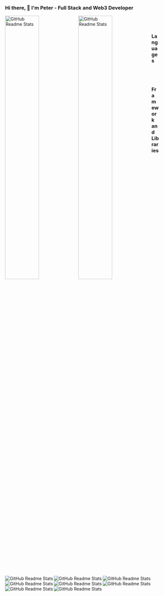### Hi there, 👋 I'm Peter - Full Stack and Web3 Developer 

<img  width="47%" src="https://github-readme-stats.vercel.app/api?username=peter571&count_private=true&show_icons=true" align="left" alt="GitHub Readme Stats" />
<img width="47%" src="https://github-readme-stats.vercel.app/api/top-langs/?username=peter571&layout=compact&hide=html,css,shell,procfile" align="left" alt="GitHub Readme Stats" />

<br>
<br>

### Languages
<p align="center">
<img  width="" src="https://img.shields.io/badge/javascript-%23323330.svg?style=for-the-badge&logo=javascript&logoColor=%23F7DF1E" align="left" alt="GitHub Readme Stats" />
<img  width="" src="https://img.shields.io/badge/typescript-%23007ACC.svg?style=for-the-badge&logo=typescript&logoColor=white" align="left" alt="GitHub Readme Stats" />
</p>

<br>
<br>

### Framework and Libraries
<p align="center">
<img  width="" src="https://img.shields.io/badge/react-%2320232a.svg?style=for-the-badge&logo=react&logoColor=%2361DAFB" align="left" alt="GitHub Readme Stats" />
<img  width="" src="https://img.shields.io/badge/react_native-%2320232a.svg?style=for-the-badge&logo=react&logoColor=%2361DAFB" align="left" alt="GitHub Readme Stats" />
<img  width="" src="https://img.shields.io/badge/redux-%23593d88.svg?style=for-the-badge&logo=redux&logoColor=white" align="left" alt="GitHub Readme Stats" />
<img  width="" src="https://img.shields.io/badge/expo-1C1E24?style=for-the-badge&logo=expo&logoColor=#D04A37" align="left" alt="GitHub Readme Stats" />
<img  width="" src="https://img.shields.io/badge/node.js-6DA55F?style=for-the-badge&logo=node.js&logoColor=white" align="left" alt="GitHub Readme Stats" />
<img  width="" src="https://img.shields.io/badge/nestjs-%23E0234E.svg?style=for-the-badge&logo=nestjs&logoColor=white" align="left" alt="GitHub Readme Stats" />
</p>
